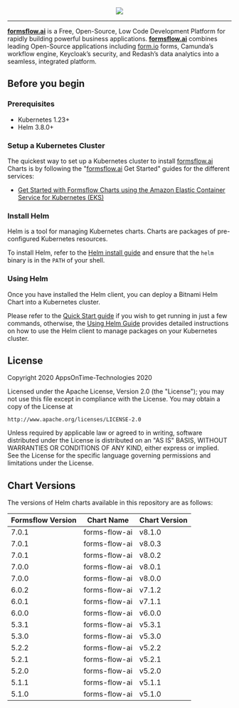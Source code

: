 <div align="center"><img src="https://149641023.v2.pressablecdn.com/wp-content/uploads/2022/05/Site_logo.png"/></div>
<hr/> 


[**formsflow.ai**](https://formsflow.ai/) is a Free, Open-Source, Low Code Development Platform for rapidly building powerful business applications. [**formsflow.ai**](https://formsflow.ai/) combines leading Open-Source applications including [form.io](https://form.io) forms, Camunda’s workflow engine, Keycloak’s security, and Redash’s data analytics into a seamless, integrated platform.


## Before you begin

### Prerequisites

- Kubernetes 1.23+
- Helm 3.8.0+

### Setup a Kubernetes Cluster

The quickest way to set up a Kubernetes cluster to install [formsflow.ai](https://formsflow.ai/) Charts is by following the "[formsflow.ai](https://formsflow.ai/) Get Started" guides for the different services:

- [Get Started with Formsflow Charts using the Amazon Elastic Container Service for Kubernetes (EKS)](https://aot-technologies.github.io/forms-flow-installation-eks/docs/intro/)

### Install Helm

Helm is a tool for managing Kubernetes charts. Charts are packages of pre-configured Kubernetes resources.

To install Helm, refer to the [Helm install guide](https://github.com/helm/helm#install) and ensure that the `helm` binary is in the `PATH` of your shell.

### Using Helm

Once you have installed the Helm client, you can deploy a Bitnami Helm Chart into a Kubernetes cluster.

Please refer to the [Quick Start guide](https://helm.sh/docs/intro/quickstart/) if you wish to get running in just a few commands, otherwise, the [Using Helm Guide](https://helm.sh/docs/intro/using_helm/) provides detailed instructions on how to use the Helm client to manage packages on your Kubernetes cluster.

## License

Copyright 2020 AppsOnTime-Technologies 2020

Licensed under the Apache License, Version 2.0 (the "License");
you may not use this file except in compliance with the License.
You may obtain a copy of the License at

    http://www.apache.org/licenses/LICENSE-2.0

Unless required by applicable law or agreed to in writing, software
distributed under the License is distributed on an "AS IS" BASIS,
WITHOUT WARRANTIES OR CONDITIONS OF ANY KIND, either express or implied.
See the License for the specific language governing permissions and
limitations under the License.

## Chart Versions

The versions of Helm charts available in this repository are as follows:

| Formsflow Version         | Chart Name                | Chart Version |
|---------------------------|---------------------------|---------------------------|
| 7.0.1                     | forms-flow-ai             | v8.1.0                    |
| 7.0.1                     | forms-flow-ai             | v8.0.3                    |
| 7.0.1                     | forms-flow-ai             | v8.0.2                    |
| 7.0.0                     | forms-flow-ai             | v8.0.1                    |
| 7.0.0                     | forms-flow-ai             | v8.0.0                    |
| 6.0.2                     | forms-flow-ai             | v7.1.2                    |
| 6.0.1                     | forms-flow-ai             | v7.1.1                    |
| 6.0.0                     | forms-flow-ai             | v6.0.0                    |
| 5.3.1                     | forms-flow-ai             | v5.3.1                    |
| 5.3.0                     | forms-flow-ai             | v5.3.0                    |
| 5.2.2                     | forms-flow-ai             | v5.2.2                    |
| 5.2.1                     | forms-flow-ai             | v5.2.1                    |
| 5.2.0                     | forms-flow-ai             | v5.2.0                    |
| 5.1.1                     | forms-flow-ai             | v5.1.1                    |
| 5.1.0                     | forms-flow-ai             | v5.1.0                    |